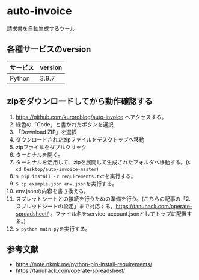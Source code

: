 # auto-invoice
請求書を自動生成するツール

## 各種サービスのversion

| サービス | version |
| ------------- | ------------- |
| Python  | 3.9.7  |

## zipをダウンロードしてから動作確認する

1. https://github.com/kuroroblog/auto-invoice へアクセスする。
2. 緑色の「Code」と書かれたボタンを選択
3. 「Download ZIP」を選択
4. ダウンロードされたzipファイルをデスクトップへ移動
5. zipファイルをダブルクリック
6. ターミナルを開く。
7. ターミナルを活用して、zipを展開して生成されたフォルダへ移動する。(`$ cd Desktop/auto-invoice-master`)
8. `$ pip install -r requirements.txt`を実行する。
9. `$ cp example.json env.json`を実行する。
10. env.jsonの内容を書き換える。
11. スプレットシートとの接続を行うための準備を行う。(こちらの記事の「2. スプレッドシートの設定」まで対応する。https://tanuhack.com/operate-spreadsheet/ 。ファイル名をservice-account.jsonとしてトップに配置する。)
12. `$ python main.py`を実行する。

## 参考文献
- https://note.nkmk.me/python-pip-install-requirements/
- https://tanuhack.com/operate-spreadsheet/
